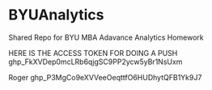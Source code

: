 # BYUAnalytics
Shared Repo for BYU MBA Adavance Analytics Homework

HERE IS THE ACCESS TOKEN FOR DOING A PUSH  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

Roger 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